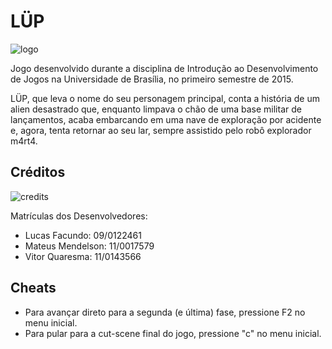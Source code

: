 # L&#220;P

![logo](https://dl.dropboxusercontent.com/u/2655937/L%C3%9CP/logo.png)

Jogo desenvolvido durante a disciplina de Introdu&#231;&#227;o ao Desenvolvimento de Jogos na Universidade de Bras&#237;lia, no primeiro semestre de 2015.

L&#220;P, que leva o nome do seu personagem principal, conta a hist&#243;ria de um alien desastrado que, enquanto limpava o ch&#227;o de uma base militar de lan&#231;amentos, acaba embarcando em uma nave de explora&#231;&#227;o por acidente e, agora, tenta retornar ao seu lar, sempre assistido pelo rob&#244; explorador m4rt4.

## Cr&#233;ditos

![credits](https://dl.dropboxusercontent.com/u/2655937/L%C3%9CP/credits.png)

Matr&#237;culas dos Desenvolvedores:
- Lucas Facundo: 09/0122461
- Mateus Mendelson: 11/0017579
- Vitor Quaresma: 11/0143566

## Cheats
- Para avan&#231;ar direto para a segunda (e &#250;ltima) fase, pressione F2 no menu inicial.
- Para pular para a cut-scene final do jogo, pressione "c" no menu inicial.
